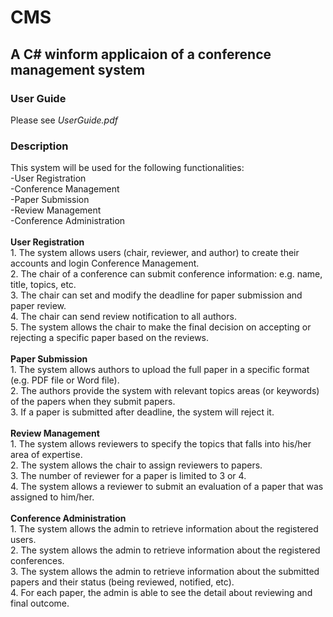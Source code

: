 # CMS
## A C# winform applicaion of a conference management system

### User Guide
Please see _UserGuide.pdf_

### Description

This system will be used for the following functionalities: 
<br/>-User Registration 
<br/>-Conference Management 
<br/>-Paper Submission 
<br/>-Review Management 
<br/>-Conference Administration
<br/><br/><b>User Registration</b> 
<br/>1. The system allows users (chair, reviewer, and author) to create their accounts and login
Conference Management.
<br/>2. The chair of a conference can submit conference information: e.g. name, title, topics, etc.
<br/>3. The chair can set and modify the deadline for paper submission and paper review. 
<br/>4. The chair can send review notification to all authors.
<br/>5. The system allows the chair to make the final decision on accepting or rejecting a specific paper based on the reviews.
<br/><br/><b>Paper Submission</b>
<br/>1. The system allows authors to upload the full paper in a specific format (e.g. PDF file or Word file).
<br/>2. The authors provide the system with relevant topics areas (or keywords) of the papers when they submit papers.
<br/>3. If a paper is submitted after deadline, the system will reject it.
<br/><br/><b>Review Management</b>
<br/>1. The system allows reviewers to specify the topics that falls into his/her area of expertise.
<br/>2. The system allows the chair to assign reviewers to papers.
<br/>3. The number of reviewer for a paper is limited to 3 or 4. 
<br/>4. The system allows a reviewer to submit an evaluation of a paper that was assigned to him/her.
<br/><br/><b>Conference Administration</b>
<br/>1. The system allows the admin to retrieve information about the registered users. 
<br/>2. The system allows the admin to retrieve information about the registered conferences. 
<br/>3. The system allows the admin to retrieve information about the submitted papers and their status (being reviewed, notified, etc).
<br/>4. For each paper, the admin is able to see the detail about reviewing and final outcome.
